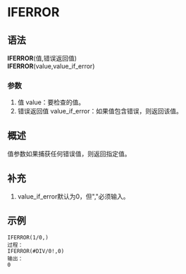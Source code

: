# IFERROR
## 语法
**IFERROR**(值,错误返回值)          
**IFERROR**(value,value_if_error)
### 参数
1. 值 value：要检查的值。
2. 错误返回值 value_if_error：如果值包含错误，则返回该值。
## 概述
值参数如果捕获任何错误值，则返回指定值。
## 补充
1. value_if_error默认为0，但","必须输入。
## 示例
```excel
IFERROR(1/0,)
过程：
IFERROR(#DIV/0!,0)
输出：
0
```